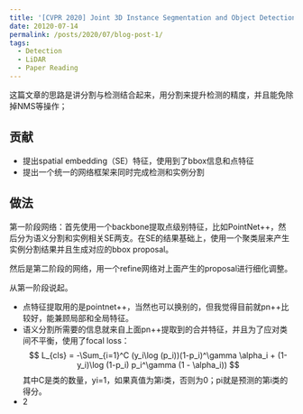 ```yaml
---
title: '[CVPR 2020] Joint 3D Instance Segmentation and Object Detection for Autonomous Driving'
date: 20120-07-14
permalink: /posts/2020/07/blog-post-1/
tags:
  - Detection
  - LiDAR
  - Paper Reading
---
```

这篇文章的思路是讲分割与检测结合起来，用分割来提升检测的精度，并且能免除掉NMS等操作；

贡献
------

- 提出spatial embedding（SE）特征，使用到了bbox信息和点特征
- 提出一个统一的网络框架来同时完成检测和实例分割

做法
------

第一阶段网络：首先使用一个backbone提取点级别特征，比如PointNet++，然后分为语义分割和实例相关SE两支。在SE的结果基础上，使用一个聚类层来产生实例分割结果并且生成对应的bbox proposal。

然后是第二阶段的网络，用一个refine网络对上面产生的proposal进行细化调整。

从第一阶段说起。
- 点特征提取用的是pointnet++，当然也可以换别的，但我觉得目前就pn++比较好，能兼顾局部和全局特征。
- 语义分割所需要的信息就来自上面pn++提取到的合并特征，并且为了应对类间不平衡，使用了focal loss：
$$
L_{cls} = -\Sum_{i=1}^C (y_i\log (p_i))(1-p_i)^\gamma \alpha_i + (1- y_i)\log (1-p_i) p_i^\gamma (1 - \alpha_i))
$$
其中C是类的数量，yi=1，如果真值为第i类，否则为0；pi就是预测的第i类的得分。
- 2
